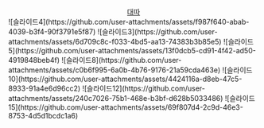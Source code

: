 <div align="center">
  <a href="https://daedda.netlify.app/"> 대따 </a>
</div>
![슬라이드4](https://github.com/user-attachments/assets/f987f640-abab-4039-b3f4-90f3791e5f87)
![슬라이드3](https://github.com/user-attachments/assets/6d709c8c-f033-4bd5-aa13-74383b3b85e5)
![슬라이드5](https://github.com/user-attachments/assets/13f0dcb5-cd91-4f42-ad50-4919848beb4f)
![슬라이드8](https://github.com/user-attachments/assets/c0b6f995-6a0b-4b76-9176-21a59cda463e)
![슬라이드10](https://github.com/user-attachments/assets/4424116a-d8eb-47c5-8933-91a4e6d96cc2)
![슬라이드12](https://github.com/user-attachments/assets/240c7026-75b1-468e-b3bf-d628b5033486)
![슬라이드15](https://github.com/user-attachments/assets/69f807d4-2c9d-46e3-8753-4d5d1bcdc1a6)

